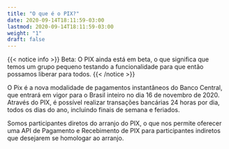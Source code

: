 ```yaml
---
title: "O que é o PIX?"
date: 2020-09-14T18:11:59-03:00
lastmod: 2020-09-14T18:11:59-03:00
weight: "1"
draft: false
---
```

{{< notice info >}}
Beta: O PIX ainda está em beta, o que significa que temos um grupo pequeno testando a funcionalidade para que então possamos liberar para todos.
{{< /notice >}}

O Pix é a nova modalidade de pagamentos instantâneos do Banco Central, que entrará em vigor para o Brasil inteiro no dia 16 de novembro de 2020. Através do PIX, é possível realizar transações bancárias 24 horas por dia, todos os dias do ano, incluindo finais de semana e feriados.

Somos participantes diretos do arranjo do PIX, o que nos permite oferecer uma API de Pagamento e Recebimento de PIX para participantes indiretos que desejarem se homologar ao arranjo.